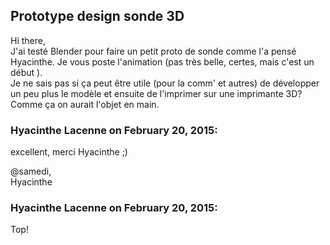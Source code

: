 ## Prototype design sonde 3D



Hi there,  
J'ai testé Blender pour faire un petit proto de sonde comme l'a pensé Hyacinthe.
Je vous poste l'animation (pas très belle, certes, mais c'est un début ).  
Je ne sais pas si ça peut être utile (pour la comm' et autres) de développer
un peu plus le modèle et ensuite de l'imprimer sur une imprimante 3D? Comme ça
on aurait l'objet en main.



### **Hyacinthe Lacenne** on February 20, 2015:



excellent, merci Hyacinthe ;)  
  
@samedi,  
Hyacinthe



### **Hyacinthe Lacenne** on February 20, 2015:



Top!



